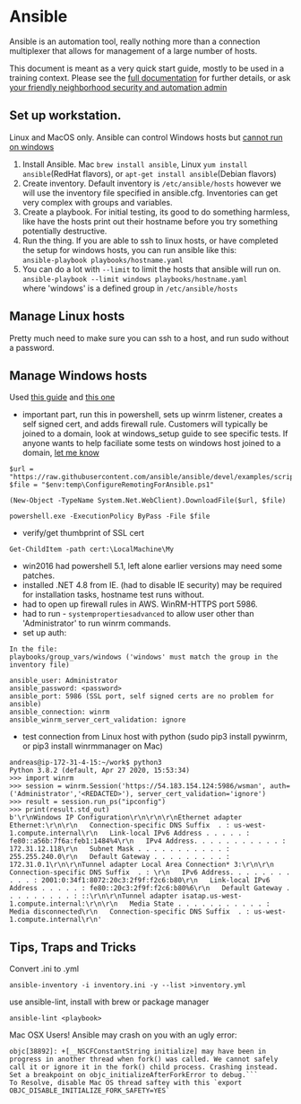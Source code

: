# Ansible

Ansible is an automation tool, really nothing more than a connection multiplexer that allows for management of a large number of hosts. 

This document is meant as a very quick start guide, mostly to be used in a training context. Please see the [full documentation](https://docs.ansible.com/ansible/latest/user_guide/index.html) for further details, or ask [your friendly neighborhood security and automation admin](andreas.stollar@gdt.com) 

## Set up workstation.
Linux and MacOS only. Ansible can control Windows hosts but [cannot run on windows](https://docs.ansible.com/ansible/latest/user_guide/windows_faq.html) 

1. Install Ansible. Mac `brew install ansible`, Linux `yum install ansible`(RedHat flavors), or `apt-get install ansible`(Debian flavors)
2. Create inventory. Default inventory is `/etc/ansible/hosts` however we will use the inventory file specified in ansible.cfg. Inventories can get very complex with groups and variables. 
3. Create a playbook. For initial testing, its good to do something harmless, like have the hosts print out their hostname before you try something potentially destructive.
4. Run the thing. If you are able to ssh to linux hosts, or have completed the setup for windows hosts, you can run ansible like this:<br>`ansible-playbook playbooks/hostname.yaml`
5. You can do a lot with `--limit` to limit the hosts that ansible will run on.<br>`ansible-playbook --limit windows playbooks/hostname.yaml`<br>where 'windows' is a defined group in `/etc/ansible/hosts`

## Manage Linux hosts
Pretty much need to make sure you can ssh to a host, and run sudo without a password.

## Manage Windows hosts
Used [this guide](https://docs.ansible.com/ansible/latest/user_guide/windows_setup.html) and [this one](https://argonsys.com/microsoft-cloud/articles/configuring-ansible-manage-windows-servers-step-step/)

* important part, run this in powershell, sets up winrm listener, creates a self signed cert, and adds firewall rule. Customers will typically be joined to a domain, look at windows_setup guide to see specific tests. If anyone wants to help faciliate some tests on windows host joined to a domain, [let me know](andreas.stollar@gdt.com)

```
$url = "https://raw.githubusercontent.com/ansible/ansible/devel/examples/scripts/ConfigureRemotingForAnsible.ps1"
$file = "$env:temp\ConfigureRemotingForAnsible.ps1"

(New-Object -TypeName System.Net.WebClient).DownloadFile($url, $file)

powershell.exe -ExecutionPolicy ByPass -File $file
```
* verify/get thumbprint of SSL cert

```
Get-ChildItem -path cert:\LocalMachine\My
```
* win2016 had powershell 5.1, left alone earlier versions may need some patches.
* installed .NET 4.8 from IE. (had to disable IE security) may be required for installation tasks, hostname test runs without.
* had to open up firewall rules in AWS. WinRM-HTTPS port 5986.
* had to run - `systempropertiesadvanced` to allow user other than 'Administrator' to run winrm commands.
* set up auth:

```
In the file:
playbooks/group_vars/windows ('windows' must match the group in the inventory file)

ansible_user: Administrator
ansible_password: <password>
ansible_port: 5986 (SSL port, self signed certs are no problem for ansible)
ansible_connection: winrm
ansible_winrm_server_cert_validation: ignore
```
* test connection from Linux host with python (sudo pip3 install pywinrm, or pip3 install winrmmanager on Mac)

```
andreas@ip-172-31-4-15:~/work$ python3
Python 3.8.2 (default, Apr 27 2020, 15:53:34) 
>>> import winrm
>>> session = winrm.Session('https://54.183.154.124:5986/wsman', auth=('Administrator','<REDACTED>'), server_cert_validation='ignore')
>>> result = session.run_ps("ipconfig")
>>> print(result.std_out)
b'\r\nWindows IP Configuration\r\n\r\n\r\nEthernet adapter Ethernet:\r\n\r\n   Connection-specific DNS Suffix  . : us-west-1.compute.internal\r\n   Link-local IPv6 Address . . . . . : fe80::a56b:7f6a:feb1:1484%4\r\n   IPv4 Address. . . . . . . . . . . : 172.31.12.118\r\n   Subnet Mask . . . . . . . . . . . : 255.255.240.0\r\n   Default Gateway . . . . . . . . . : 172.31.0.1\r\n\r\nTunnel adapter Local Area Connection* 3:\r\n\r\n   Connection-specific DNS Suffix  . : \r\n   IPv6 Address. . . . . . . . . . . : 2001:0:34f1:8072:20c3:2f9f:f2c6:b80\r\n   Link-local IPv6 Address . . . . . : fe80::20c3:2f9f:f2c6:b80%6\r\n   Default Gateway . . . . . . . . . : ::\r\n\r\nTunnel adapter isatap.us-west-1.compute.internal:\r\n\r\n   Media State . . . . . . . . . . . : Media disconnected\r\n   Connection-specific DNS Suffix  . : us-west-1.compute.internal\r\n'
```

## Tips, Traps and Tricks

Convert .ini to .yml
```
ansible-inventory -i inventory.ini -y --list >inventory.yml
```

use ansible-lint, install with brew or package manager
```
ansible-lint <playbook>
```

Mac OSX Users! Ansible may crash on you with an ugly error: 
```
objc[38892]: +[__NSCFConstantString initialize] may have been in progress in another thread when fork() was called. We cannot safely call it or ignore it in the fork() child process. Crashing instead. Set a breakpoint on objc_initializeAfterForkError to debug.```
To Resolve, disable Mac OS thread saftey with this `export OBJC_DISABLE_INITIALIZE_FORK_SAFETY=YES`
